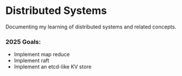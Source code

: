 # Distributed Systems

Documenting my learning of distributed systems and related concepts. 

### 2025 Goals:
- Implement map reduce
- Implement raft
- Implement an etcd-like KV store

